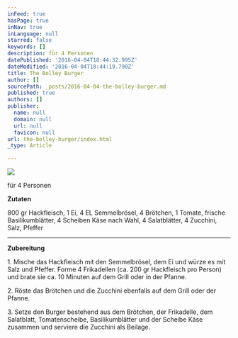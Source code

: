 ```yaml
---
inFeed: true
hasPage: true
inNav: true
inLanguage: null
starred: false
keywords: []
description: für 4 Personen
datePublished: '2016-04-04T18:44:32.995Z'
dateModified: '2016-04-04T18:44:19.790Z'
title: The Bolley Burger
author: []
sourcePath: _posts/2016-04-04-the-bolley-burger.md
published: true
authors: []
publisher:
  name: null
  domain: null
  url: null
  favicon: null
url: the-bolley-burger/index.html
_type: Article

---
```

![](https://the-grid-user-content.s3-us-west-2.amazonaws.com/ba032f94-cd3c-4248-a0e7-814cc53e06a2.jpg)

für 4 Personen

**Zutaten**

800 gr Hackfleisch, 1 Ei, 4 EL Semmelbrösel,  4 Brötchen, 1 Tomate, frische Basilikumblätter, 4 Scheiben Käse nach Wahl, 4 Salatblätter, 4 Zucchini, Salz, Pfeffer

****

**Zubereitung**

1\. Mische das Hackfleisch mit den Semmelbrösel, dem Ei und würze es mit Salz und Pfeffer. Forme 4 Frikadellen (ca. 200 gr Hackfleisch pro Person) und brate sie ca. 10 Minuten auf dem Grill oder in der Pfanne.

2\. Röste das Brötchen und die Zucchini ebenfalls auf dem Grill oder der Pfanne.

3\. Setze den Burger bestehend aus dem Brötchen, der Frikadelle, dem Salatblatt, Tomatenscheibe, Basilikumblätter und der Scheibe Käse zusammen und serviere die Zucchini als Beilage.